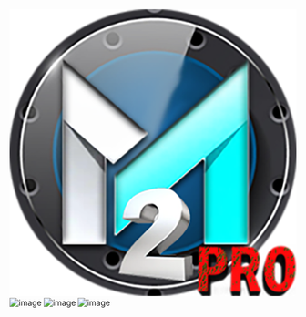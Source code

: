 ![image](https://github.com/Area51Crew/OB-M2-Browning/blob/main/glass_icon_m2_pro_def_512.png)
![image](https://github.com/Area51Crew/OB-M2-Browning/blob/main/photo_2022-11-13_00-26-01.jpg)
![image](https://github.com/Area51Crew/OB-M2-Browning/blob/main/photo_2022-11-13_00-23-40.jpg)
![image](https://github.com/Area51Crew/OB-M2-Browning/blob/main/photo_2022-11-13_00-30-00.jpg)

